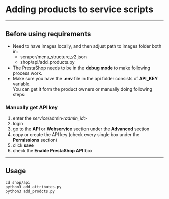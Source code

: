 # Adding products to service scripts

---

## Before using requirements
- Need to have images locally, and then adjust path to images folder both in:
  - scraper/menu_structure_v2.json
  - shop/api/add_products.py
- The PrestaShop needs to be in the **debug mode** to make following process work.  
- Make sure you have the **.env** file in the api folder consists of **API_KEY** variable.  
You can get it form the product owners or manually doing following steps:

### Manually get API key
1. enter the *service*/admin<i><admin_id></i>
2. login
3. go to the **API** or **Webservice** section under the **Advanced** section
4. copy or create the API key (check every single box under the **Permissions** section)
5. click **save**
6. check the **Enable PrestaShop API** box

---

## Usage
```commandline
cd shop/api
python3 add_attributes.py
python3 add_prodcts.py
```